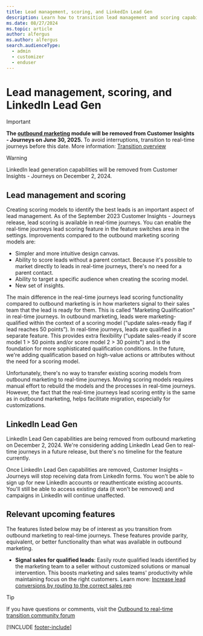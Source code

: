 ```yaml
---
title: Lead management, scoring, and LinkedIn Lead Gen
description: Learn how to transition lead management and scoring capabilities from outbound marketing to real-time journeys in Dynamics 365 Customer Insights - Journeys.
ms.date: 08/27/2024
ms.topic: article
author: alfergus
ms.author: alfergus
search.audienceType: 
  - admin
  - customizer
  - enduser
---
```


# Lead management, scoring, and LinkedIn Lead Gen

> [!IMPORTANT]
> **The [outbound marketing](user-guide.md) module will be removed from Customer Insights - Journeys on June 30, 2025.** To avoid interruptions, transition to real-time journeys before this date. More information: [Transition overview](transition-overview.md)

> [!WARNING]
> LinkedIn lead generation capabilities will be removed from Customer Insights - Journeys on December 2, 2024.

## Lead management and scoring

Creating scoring models to identify the best leads is an important aspect of lead management. As of the September 2023 Customer Insights - Journeys release, lead scoring is available in real-time journeys. You can enable the real-time journeys lead scoring feature in the feature switches area in the settings. Improvements compared to the outbound marketing scoring models are:
-	Simpler and more intuitive design canvas.
-	Ability to score leads without a parent contact. Because it's possible to market directly to leads in real-time journeys, there's no need for a parent contact.
-	Ability to target a specific audience when creating the scoring model.
-	New set of insights.

The main difference in the real-time journeys lead scoring functionality compared to outbound marketing is in how marketers signal to their sales team that the lead is ready for them. This is called "Marketing Qualification" in real-time journeys. In outbound marketing, leads were marketing-qualified within the context of a scoring model (“update sales-ready flag if lead reaches 50 points”). In real-time journeys, leads are qualified in a separate feature. This provides extra flexibility (“update sales-ready if score model 1 > 50 points and/or score model 2 > 30 points") and is the foundation for more sophisticated qualification conditions. In the future, we're adding qualification based on high-value actions or attributes without the need for a scoring model.

Unfortunately, there's no way to transfer existing scoring models from outbound marketing to real-time journeys. Moving scoring models requires manual effort to rebuild the models and the processes in real-time journeys. However, the fact that the real-time journeys lead scoring entity is the same as in outbound marketing, helps facilitate migration, especially for customizations.

## LinkedIn Lead Gen

LinkedIn Lead Gen capabilities are being removed from outbound marketing on December 2, 2024. We're considering adding LinkedIn Lead Gen to real-time journeys in a future release, but there's no timeline for the feature currently.

Once LinkedIn Lead Gen capabilities are removed, Customer Insights – Journeys will stop receiving data from LinkedIn forms. You won't be able to sign up for new LinkedIn accounts or reauthenticate existing accounts. You'll still be able to access existing data (it won't be removed) and campaigns in LinkedIn will continue unaffected.

## Relevant upcoming features

The features listed below may be of interest as you transition from outbound marketing to real-time journeys. These features provide parity, equivalent, or better functionality than what was available in outbound marketing.

- **Signal sales for qualified leads**: Easily route qualified leads identified by the marketing team to a seller without customized solutions or manual intervention. This boosts marketing and sales teams' productivity while maintaining focus on the right customers. Learn more: [Increase lead conversions by routing to the correct sales rep](/dynamics365/release-plan/2023wave2/marketing/dynamics365-marketing/increase-lead-conversions-routing-correct-sales-rep)

> [!TIP]
> If you have questions or comments, visit the [Outbound to real-time transition community forum](https://community.dynamics.com/forums/thread/?partialUrl=Outbound-to-Real-Time-Transition)

[!INCLUDE [footer-include](./includes/footer-banner.md)]